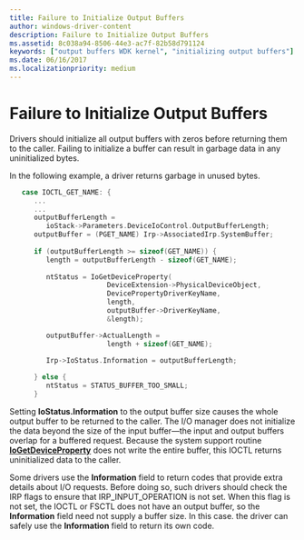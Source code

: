 ```yaml
---
title: Failure to Initialize Output Buffers
author: windows-driver-content
description: Failure to Initialize Output Buffers
ms.assetid: 8c038a94-8506-44e3-ac7f-82b58d791124
keywords: ["output buffers WDK kernel", "initializing output buffers"]
ms.date: 06/16/2017
ms.localizationpriority: medium
---
```


# Failure to Initialize Output Buffers





Drivers should initialize all output buffers with zeros before returning them to the caller. Failing to initialize a buffer can result in garbage data in any uninitialized bytes.

In the following example, a driver returns garbage in unused bytes.

```cpp
   case IOCTL_GET_NAME: {
      ...
      ...
      outputBufferLength = 
         ioStack->Parameters.DeviceIoControl.OutputBufferLength;
      outputBuffer = (PGET_NAME) Irp->AssociatedIrp.SystemBuffer;
 
      if (outputBufferLength >= sizeof(GET_NAME)) {
         length = outputBufferLength - sizeof(GET_NAME);
 
         ntStatus = IoGetDeviceProperty(
                        DeviceExtension->PhysicalDeviceObject,
                        DevicePropertyDriverKeyName,
                        length,
                        outputBuffer->DriverKeyName,
                        &length);

         outputBuffer->ActualLength =
                        length + sizeof(GET_NAME);

         Irp->IoStatus.Information = outputBufferLength;
 
      } else {
         ntStatus = STATUS_BUFFER_TOO_SMALL;
      }
```

Setting **IoStatus.Information** to the output buffer size causes the whole output buffer to be returned to the caller. The I/O manager does not initialize the data beyond the size of the input buffer—the input and output buffers overlap for a buffered request. Because the system support routine [**IoGetDeviceProperty**](https://msdn.microsoft.com/library/windows/hardware/ff549203) does not write the entire buffer, this IOCTL returns uninitialized data to the caller.

Some drivers use the **Information** field to return codes that provide extra details about I/O requests. Before doing so, such drivers should check the IRP flags to ensure that IRP\_INPUT\_OPERATION is not set. When this flag is not set, the IOCTL or FSCTL does not have an output buffer, so the **Information** field need not supply a buffer size. In this case. the driver can safely use the **Information** field to return its own code.

 

 




